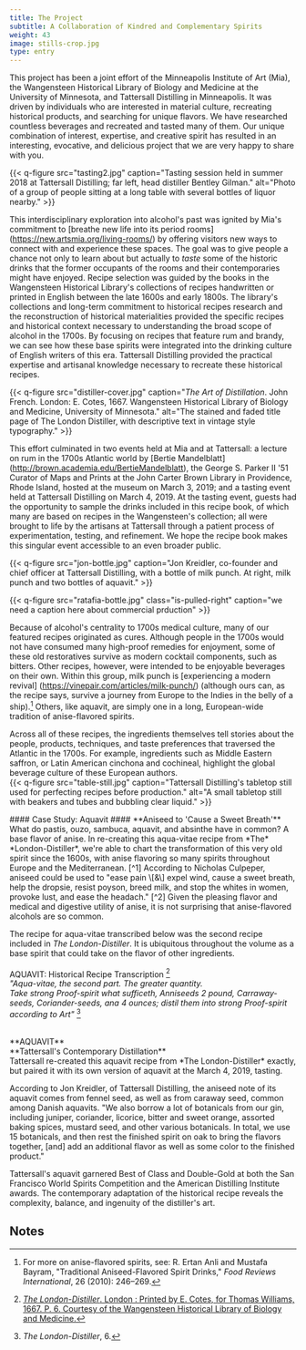 ```yaml
---
title: The Project
subtitle: A Collaboration of Kindred and Complementary Spirits
weight: 43
image: stills-crop.jpg
type: entry
---
```


This project has been a joint effort of the Minneapolis Institute of Art (Mia), the Wangensteen Historical Library of Biology and Medicine at the University of Minnesota, and Tattersall Distilling in Minneapolis. It was driven by individuals who are interested in material culture, recreating historical products, and searching for unique flavors. We have researched countless beverages and recreated and tasted many of them. Our unique combination of interest, expertise, and creative spirit has resulted in an interesting, evocative, and delicious project that we are very happy to share with you.

{{< q-figure src="tasting2.jpg"  caption="Tasting session held in summer 2018 at Tattersall Distilling; far left, head distiller Bentley Gilman." alt="Photo of a group of people sitting at a long table with several bottles of liquor nearby."  >}}

This interdisciplinary exploration into alcohol's past was ignited by Mia's commitment to [breathe new life into its period rooms] (https://new.artsmia.org/living-rooms/) by offering visitors new ways to connect with and experience these spaces. The goal was to give people a chance not only to learn about but actually to *taste* some of the historic drinks that the former occupants of the rooms and their contemporaries might have enjoyed. Recipe selection was guided by the books in the Wangensteen Historical Library's collections of recipes handwritten or printed in English between the late 1600s and early 1800s. The library's collections and long-term commitment to historical recipes research and the reconstruction of historical materialities provided the specific recipes and historical context necessary to understanding the broad scope of alcohol in the 1700s. By focusing on recipes that feature rum and brandy, we can see how these base spirits were integrated into the drinking culture of English writers of this era. Tattersall Distilling provided the practical expertise and artisanal knowledge necessary to recreate these historical recipes.

{{< q-figure src="distiller-cover.jpg"  caption="*The Art of Distillation*. John French. London: E. Cotes, 1667. Wangensteen Historical Library of Biology and Medicine, University of Minnesota." alt="The stained and faded title page of The London Distiller, with descriptive text in vintage style typography."  >}}

This effort culminated in two events held at Mia and at Tattersall: a lecture on rum in the 1700s Atlantic world by [Bertie Mandelblatt] (http://brown.academia.edu/BertieMandelblatt), the George S. Parker II '51 Curator of Maps and Prints at the John Carter Brown Library in Providence, Rhode Island, hosted at the museum on March 3, 2019; and a tasting event held at Tattersall Distilling on March 4, 2019. At the tasting event, guests had the opportunity to sample the drinks included in this recipe book, of which many are based on recipes in the Wangensteen's collection; all were brought to life by the artisans at Tattersall through a patient process of experimentation, testing, and refinement. We hope the recipe book makes this singular event accessible to an even broader public.

{{< q-figure src="jon-bottle.jpg"  caption="Jon Kreidler, co-founder and chief officer at Tattersall Distilling, with a bottle of milk punch. At right, milk punch and two bottles of aquavit."  >}}

{{< q-figure src="ratafia-bottle.jpg"  class="is-pulled-right" caption="we need a caption here about commercial prduction"  >}}

Because of alcohol's centrality to 1700s medical culture, many of our featured recipes originated as cures. Although people in the 1700s would not have consumed many high-proof remedies for enjoyment, some of these old restoratives survive as modern cocktail components, such as bitters. Other recipes, however, were intended to be enjoyable beverages on their own. Within this group, milk punch is [experiencing a modern revival] (https://vinepair.com/articles/milk-punch/) (although ours can, as the recipe says, survive a journey from Europe to the Indies in the belly of a ship).[^1] Others, like aquavit, are simply one in a long, European-wide tradition of anise-flavored spirits.

Across all of these recipes, the ingredients themselves tell stories about the people, products, techniques, and taste preferences that traversed the Atlantic in the 1700s. For example, ingredients such as Middle Eastern saffron, or Latin American cinchona and cochineal, highlight the global beverage culture of these European authors.
<br>
{{< q-figure src="table-still.jpg"  caption="Tattersall Distilling's tabletop still used for perfecting recipes before production." alt="A small tabletop still with beakers and tubes and bubbling clear liquid."  >}}
<div class="sidebar">
#### Case Study: Aquavit ####
**Aniseed to 'Cause a Sweet Breath'**
<br>
What do pastis, ouzo, sambuca, aquavit, and absinthe have in common? A base flavor of anise. In re-creating this aqua-vitae recipe from *The* *London-Distiller*, we're able to chart the transformation of this very old spirit since the 1600s, with anise flavoring so many spirits throughout Europe and the Mediterranean. [^1] According to Nicholas Culpeper, aniseed could be used to "ease pain \[&\] expel wind, cause a sweet breath, help the dropsie, resist poyson, breed milk, and stop the whites in women, provoke lust, and ease the headach." [^2] Given the pleasing flavor and medical and digestive utility of anise, it is not surprising that anise-flavored alcohols are so common.

The recipe for aqua-vitae transcribed below was the second recipe included in *The London-Distiller*. It is ubiquitous throughout the volume as a base spirit that could take on the flavor of other ingredients.
<br>
<br>
<span class="gray-text">
AQUAVIT: Historical Recipe Transcription [^3]
<br>
*"Aqua-vitae, the second part.
The greater quantity.
<br>
Take strong Proof-spirit what sufficeth, Anniseeds 2 pound, Carraway-seeds, Coriander-seeds, ana 4 ounces; distil them into strong Proof-spirit according to Art"* [^4]

</span>
<br>
**AQUAVIT**
<br>
**Tattersall's Contemporary Distillation**
<br>
Tattersall re-created this aquavit recipe from *The London-Distiller* exactly, but paired it with its own version of aquavit at the March 4, 2019, tasting.

According to Jon Kreidler, of Tattersall Distilling, the aniseed note of its aquavit comes from fennel seed, as well as from caraway seed, common among Danish aquavits. "We also borrow a lot of botanicals from our gin, including juniper, coriander, licorice, bitter and sweet orange, assorted baking spices, mustard seed, and other various botanicals. In total, we use 15 botanicals, and then rest the finished spirit on oak to bring the flavors together, \[and\] add an additional flavor as well as some color to the finished product."

Tattersall's aquavit garnered Best of Class and Double-Gold at both the San Francisco World Spirits Competition and the American Distilling Institute awards. The contemporary adaptation of the historical recipe reveals the complexity, balance, and ingenuity of the distiller's art.

</div>

## Notes ##


[^1]: For more on anise-flavored spirits, see: R. Ertan Anli and Mustafa Bayram, "Traditional Aniseed-Flavored Spirit Drinks," *Food Reviews International*, 26 (2010): 246–269.

[^2]: Culpeper, *Pharmacopoeia Londinensis*, 42. Nicholas Culpeper was a 1600s physician best known for translating the elite College of Physicians of London's pharmacopoeia from Latin into English so that more people would have access to medical knowledge.

[^3]: [*The London-Distiller*. London : Printed by E. Cotes, for Thomas Williams, 1667. P. 6. Courtesy of the Wangensteen Historical Library of Biology and Medicine.](https://primo.lib.umn.edu/primo-explore/fulldisplay?docid=UMN_ALMA21337551290001701&context=L&vid=TWINCITIES&search_scope=wangensteen&tab=default_tab&lang=en_US)

[^4]: *The London-Distiller*, 6.
